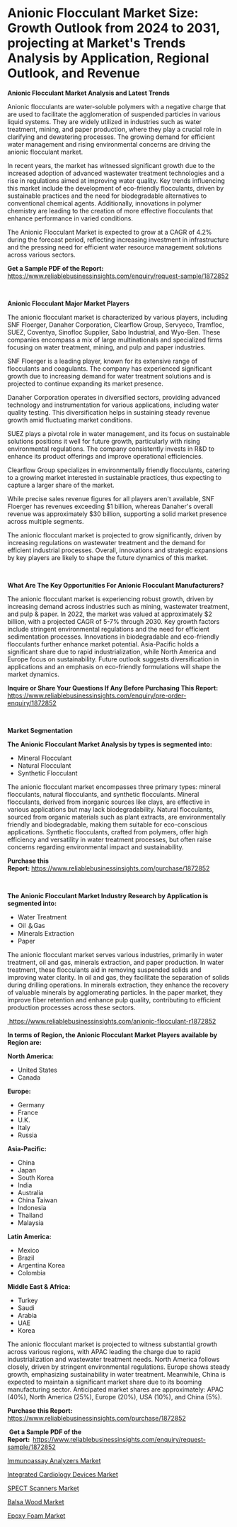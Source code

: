<p><h1>Anionic Flocculant Market Size: Growth Outlook from 2024 to 2031, projecting at Market's Trends Analysis by Application, Regional Outlook, and Revenue</h1></p><p><strong>Anionic Flocculant Market Analysis and Latest Trends</strong></p>
<p><p>Anionic flocculants are water-soluble polymers with a negative charge that are used to facilitate the agglomeration of suspended particles in various liquid systems. They are widely utilized in industries such as water treatment, mining, and paper production, where they play a crucial role in clarifying and dewatering processes. The growing demand for efficient water management and rising environmental concerns are driving the anionic flocculant market.</p><p>In recent years, the market has witnessed significant growth due to the increased adoption of advanced wastewater treatment technologies and a rise in regulations aimed at improving water quality. Key trends influencing this market include the development of eco-friendly flocculants, driven by sustainable practices and the need for biodegradable alternatives to conventional chemical agents. Additionally, innovations in polymer chemistry are leading to the creation of more effective flocculants that enhance performance in varied conditions.</p><p>The Anionic Flocculant Market is expected to grow at a CAGR of 4.2% during the forecast period, reflecting increasing investment in infrastructure and the pressing need for efficient water resource management solutions across various sectors.</p></p>
<p><strong>Get a Sample PDF of the Report:&nbsp;</strong> <a href="https://www.reliablebusinessinsights.com/enquiry/request-sample/1872852?utm_campaign=1091&utm_medium=2&utm_source=Github&utm_content=ia&utm_term=07112024&utm_id=anionic-flocculant">https://www.reliablebusinessinsights.com/enquiry/request-sample/1872852</a></p>
<p>&nbsp;</p>
<p><strong>Anionic Flocculant Major Market Players</strong></p>
<p><p>The anionic flocculant market is characterized by various players, including SNF Floerger, Danaher Corporation, Clearflow Group, Servyeco, Tramfloc, SUEZ, Coventya, Sinofloc Supplier, Sabo Industrial, and Wyo-Ben. These companies encompass a mix of large multinationals and specialized firms focusing on water treatment, mining, and pulp and paper industries.</p><p>SNF Floerger is a leading player, known for its extensive range of flocculants and coagulants. The company has experienced significant growth due to increasing demand for water treatment solutions and is projected to continue expanding its market presence.</p><p>Danaher Corporation operates in diversified sectors, providing advanced technology and instrumentation for various applications, including water quality testing. This diversification helps in sustaining steady revenue growth amid fluctuating market conditions.</p><p>SUEZ plays a pivotal role in water management, and its focus on sustainable solutions positions it well for future growth, particularly with rising environmental regulations. The company consistently invests in R&D to enhance its product offerings and improve operational efficiencies.</p><p>Clearflow Group specializes in environmentally friendly flocculants, catering to a growing market interested in sustainable practices, thus expecting to capture a larger share of the market.</p><p>While precise sales revenue figures for all players aren't available, SNF Floerger has revenues exceeding $1 billion, whereas Danaher's overall revenue was approximately $30 billion, supporting a solid market presence across multiple segments.</p><p>The anionic flocculant market is projected to grow significantly, driven by increasing regulations on wastewater treatment and the demand for efficient industrial processes. Overall, innovations and strategic expansions by key players are likely to shape the future dynamics of this market.</p></p>
<p>&nbsp;</p>
<p><strong>What Are The Key Opportunities For Anionic Flocculant Manufacturers?</strong></p>
<p><p>The anionic flocculant market is experiencing robust growth, driven by increasing demand across industries such as mining, wastewater treatment, and pulp & paper. In 2022, the market was valued at approximately $2 billion, with a projected CAGR of 5-7% through 2030. Key growth factors include stringent environmental regulations and the need for efficient sedimentation processes. Innovations in biodegradable and eco-friendly flocculants further enhance market potential. Asia-Pacific holds a significant share due to rapid industrialization, while North America and Europe focus on sustainability. Future outlook suggests diversification in applications and an emphasis on eco-friendly formulations will shape the market dynamics.</p></p>
<p><strong>Inquire or Share Your Questions If Any Before Purchasing This Report:</strong> <a href="https://www.reliablebusinessinsights.com/enquiry/pre-order-enquiry/1872852?utm_campaign=1091&utm_medium=2&utm_source=Github&utm_content=ia&utm_term=07112024&utm_id=anionic-flocculant">https://www.reliablebusinessinsights.com/enquiry/pre-order-enquiry/1872852</a></p>
<p>&nbsp;</p>
<p><strong>Market Segmentation</strong></p>
<p><strong>The Anionic Flocculant Market Analysis by types is segmented into:</strong></p>
<p><ul><li>Mineral Flocculant</li><li>Natural Flocculant</li><li>Synthetic Flocculant</li></ul></p>
<p><p>The anionic flocculant market encompasses three primary types: mineral flocculants, natural flocculants, and synthetic flocculants. Mineral flocculants, derived from inorganic sources like clays, are effective in various applications but may lack biodegradability. Natural flocculants, sourced from organic materials such as plant extracts, are environmentally friendly and biodegradable, making them suitable for eco-conscious applications. Synthetic flocculants, crafted from polymers, offer high efficiency and versatility in water treatment processes, but often raise concerns regarding environmental impact and sustainability.</p></p>
<p><strong>Purchase this Report:&nbsp;</strong><a href="https://www.reliablebusinessinsights.com/purchase/1872852?utm_campaign=1091&utm_medium=2&utm_source=Github&utm_content=ia&utm_term=07112024&utm_id=anionic-flocculant">https://www.reliablebusinessinsights.com/purchase/1872852</a></p>
<p>&nbsp;</p>
<p><strong>The Anionic Flocculant Market Industry Research by Application is segmented into:</strong></p>
<p><ul><li>Water Treatment</li><li>Oil ＆Gas</li><li>Minerals Extraction</li><li>Paper</li></ul></p>
<p><p>The anionic flocculant market serves various industries, primarily in water treatment, oil and gas, minerals extraction, and paper production. In water treatment, these flocculants aid in removing suspended solids and improving water clarity. In oil and gas, they facilitate the separation of solids during drilling operations. In minerals extraction, they enhance the recovery of valuable minerals by agglomerating particles. In the paper market, they improve fiber retention and enhance pulp quality, contributing to efficient production processes across these sectors.</p></p>
<p><a href="https://www.reliablebusinessinsights.com/anionic-flocculant-r1872852?utm_campaign=1091&utm_medium=2&utm_source=Github&utm_content=ia&utm_term=07112024&utm_id=anionic-flocculant">&nbsp;https://www.reliablebusinessinsights.com/anionic-flocculant-r1872852</a></p>
<p><strong>In terms of Region, the Anionic Flocculant Market Players available by Region are:</strong></p>
<p>
    <p> <strong> North America: </strong>
        <ul>
            <li>United States</li>
            <li>Canada</li>
        </ul>
        </p> 
    <p> <strong> Europe: </strong>
        <ul>
            <li>Germany</li>
            <li>France</li>
            <li>U.K.</li>
            <li>Italy</li>
            <li>Russia</li>
        </ul>
        </p> 
    <p> <strong> Asia-Pacific: </strong>
        <ul>
            <li>China</li>
            <li>Japan</li>
            <li>South Korea</li>
            <li>India</li>
            <li>Australia</li>
            <li>China Taiwan</li>
            <li>Indonesia</li>
            <li>Thailand</li>
            <li>Malaysia</li>
        </ul>
        </p> 
    <p> <strong> Latin America: </strong>
        <ul>
            <li>Mexico</li>
            <li>Brazil</li>
            <li>Argentina Korea</li>
            <li>Colombia</li>
        </ul>
        </p> 
    <p> <strong> Middle East & Africa: </strong>
        <ul>
            <li>Turkey</li>
            <li>Saudi</li>
            <li>Arabia</li>
            <li>UAE</li>
            <li>Korea</li>
        </ul>
    </p>
    </p>
<p><p>The anionic flocculant market is projected to witness substantial growth across various regions, with APAC leading the charge due to rapid industrialization and wastewater treatment needs. North America follows closely, driven by stringent environmental regulations. Europe shows steady growth, emphasizing sustainability in water treatment. Meanwhile, China is expected to maintain a significant market share due to its booming manufacturing sector. Anticipated market shares are approximately: APAC (40%), North America (25%), Europe (20%), USA (10%), and China (5%).</p></p>
<p><strong>Purchase this Report: </strong><a href="https://www.reliablebusinessinsights.com/purchase/1872852?utm_campaign=1091&utm_medium=2&utm_source=Github&utm_content=ia&utm_term=07112024&utm_id=anionic-flocculant">https://www.reliablebusinessinsights.com/purchase/1872852</a></p>
<p>&nbsp;<strong>Get a Sample PDF of the Report:&nbsp;&nbsp;</strong><a href="https://www.reliablebusinessinsights.com/enquiry/request-sample/1872852?utm_campaign=1091&utm_medium=2&utm_source=Github&utm_content=ia&utm_term=07112024&utm_id=anionic-flocculant">https://www.reliablebusinessinsights.com/enquiry/request-sample/1872852</a></p>
<p><strong></strong></p>
<p><p><a href="https://issuu.com/reportprime-2/docs/immunoassay-analyzers-market-size-2_f8e8b91a7f117e?utm_campaign=1091&utm_medium=2&utm_source=Github&utm_content=ia&utm_term=07112024&utm_id=anionic-flocculant">Immunoassay Analyzers Market</a></p><p><a href="https://issuu.com/reportprime-2/docs/integrated-cardiology-devices-marke_05c551473395af?utm_campaign=1091&utm_medium=2&utm_source=Github&utm_content=ia&utm_term=07112024&utm_id=anionic-flocculant">Integrated Cardiology Devices Market</a></p><p><a href="https://issuu.com/reportprime-2/docs/spect-scanners-market-size-2030.ppt_da83e7439f470c?utm_campaign=1091&utm_medium=2&utm_source=Github&utm_content=ia&utm_term=07112024&utm_id=anionic-flocculant">SPECT Scanners Market</a></p><p><a href="https://github.com/tewellnudorennk/Market-Research-Report-List-1/blob/main/balsa-wood-market.md?utm_campaign=1091&utm_medium=2&utm_source=Github&utm_content=ia&utm_term=07112024&utm_id=anionic-flocculant">Balsa Wood Market</a></p><p><a href="https://github.com/keitelmoprotinu/Market-Research-Report-List-1/blob/main/epoxy-foam-market.md?utm_campaign=1091&utm_medium=2&utm_source=Github&utm_content=ia&utm_term=07112024&utm_id=anionic-flocculant">Epoxy Foam Market</a></p></p>